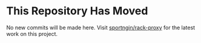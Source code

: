 # This Repository Has Moved

No new commits will be made here. Visit [sportngin/rack-proxy](https://github.com/sportngin/rack-proxy) for the latest work on this project.
